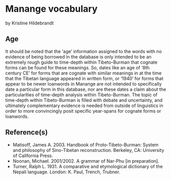 # Manange vocabulary

by Kristine Hildebrandt

## Age

It should be noted that the ‘age’ information assigned to the words with no evidence of being borrowed in the database is only intended to be an extremely rough guide to time-depth within Tibeto-Burman that cognate forms can be found for these meanings.  So, dates like an age of ‘8th century CE’ for forms that are cognate with similar meanings in at the time that the Tibetan language appeared in written form, or ‘1940’ for forms that appear to be newer loanwords in Manange are not intended to specifically date a particular form in this database, nor are these dates a claim about the particularities of time-depth analysis within Tibeto-Burman.  The topic of time-depth within Tibeto-Burman is filled with debate and uncertainty, and ultimately complementary evidence is needed from outside of linguistics in order to more convincingly posit specific year-spans for cognate forms or loanwords.

## Reference(s)

- Matisoff, James A. 2003.  Handbook of Proto-Tibeto-Burman: System and philosophy of Sino-Tibetan reconstruction.  Berkeley, CA:  University of California Press.
- Noonan, Michael.  2001/2002.  A grammar of Nar-Phu [in preparation].
- Turner, Ralph L. 1931. A comparative and etymological dictionary of the Nepali language. London: K. Paul, Trench, Trubner.

